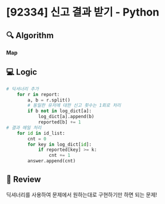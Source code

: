 # [92334] 신고 결과 받기 - Python

## 🔍 Algorithm
**Map**

## 💻 Logic

```Python
# 딕셔너리 추가
    for r in report:
        a, b = r.split()
        # 동일한 유저에 대한 신고 횟수는 1회로 처리
        if b not in log_dict[a]:
            log_dict[a].append(b)
            reported[b] += 1
# 결과 메일 처리
    for id in id_list:
        cnt = 0
        for key in log_dict[id]:
            if reported[key] >= k:
                cnt += 1
        answer.append(cnt)
```


## 📝 Review

딕셔너리를 사용하여 문제에서 원하는대로 구현하기만 하면 되는 문제!
